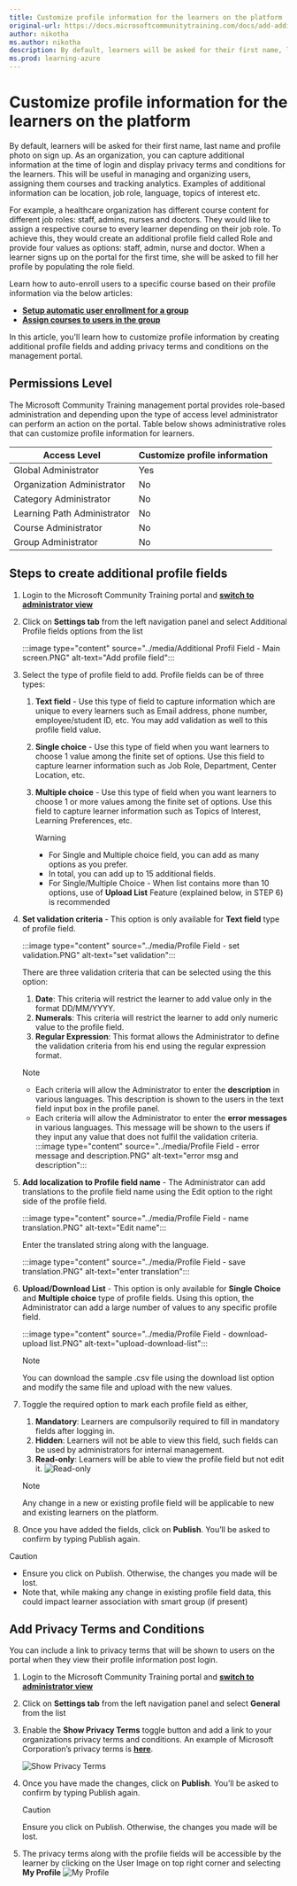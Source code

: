 ```yaml
---
title: Customize profile information for the learners on the platform
original-url: https://docs.microsoftcommunitytraining.com/docs/add-additional-profile-fields-for-user-information
author: nikotha
ms.author: nikotha
description: By default, learners will be asked for their first name, last name and profile photo on sign up. As an organization, you can capture additional information at the time of login and display privacy terms and conditions for the learners.
ms.prod: learning-azure
---
```


# Customize profile information for the learners on the platform

By default, learners will be asked for their first name, last name and profile photo on sign up. As an organization, you can capture additional information at the time of login and display privacy terms and conditions for the learners. This will be useful in managing and organizing users, assigning them courses and tracking analytics. Examples of additional information can be location, job role, language, topics of interest etc.

For example, a healthcare organization has different course content for different job roles: staff, admins, nurses and doctors. They would like to assign a respective course to every learner depending on their job role. To achieve this, they would create an additional profile field called Role and provide four values as options: staff, admin, nurse and doctor. When a learner signs up on the portal for the first time, she will be asked to fill her profile by populating the role field.

Learn how to auto-enroll users to a specific course based on their profile information via the below articles:

* [**Setup automatic user enrollment for a group**](../user-management/organize-users/setup-automatic-user-enrollment-for-a-group-1.md)
* [**Assign courses to users in the group**](../user-management/manage-users/assign-content-to-group-users.md)

In this article, you'll learn how to customize profile information by creating additional profile fields and adding privacy terms and conditions on the management portal.

## Permissions Level

The Microsoft Community Training management portal provides role-based administration and depending upon the type of access level administrator can perform an action on the portal.  Table below shows administrative roles that can customize profile information for learners.

|Access Level| Customize profile information |
|---|---|
|Global Administrator| Yes |
|Organization Administrator |No|
|Category Administrator|No|
|Learning Path Administrator|No|
|Course Administrator|No|
|Group Administrator|No|

## Steps to create additional profile fields

1. Login to the Microsoft Community Training portal and [**switch to administrator view**](../get-started/step-by-step-configuration-guide.md#step-2--switch-to-administrator-view-of-the-portal)

2. Click on **Settings tab** from the left navigation panel and select  Additional Profile fields options from the list

    :::image type="content" source="../media/Additional Profil Field - Main screen.PNG" alt-text="Add profile field":::

3. Select the type of profile field to add. Profile fields can be of three types:
   1. **Text field** - Use this type of field to capture information which are unique to every learners such as Email address, phone number,  employee/student ID, etc. You may add validation as well to this profile field value.
   2. **Single choice** -  Use this type of field when you want learners to choose 1 value among the finite set of options. Use this field to capture learner information such as Job Role, Department, Center Location, etc.
   3. **Multiple choice** - Use this type of field when you want learners to choose 1 or more values among the finite set of options. Use this field to capture learner information such as Topics of Interest, Learning Preferences, etc.

       > [!WARNING]
       >
       > * For Single and Multiple choice field, you can add as many options as you prefer.
       > * In total, you can add up to 15 additional fields.
       > * For Single/Multiple Choice - When list contains more than 10 options, use of **Upload List** Feature (explained below, in STEP 6) is recommended



4. **Set validation criteria** - This option is only available for **Text field** type of profile field.

    :::image type="content" source="../media/Profile Field - set validation.PNG" alt-text="set validation":::

    There are three validation criteria that can be selected using the this option:
    1. **Date**: This criteria will restrict the learner to add value only in the format DD/MM/YYYY.
    2. **Numerals**: This criteria will restrict the learner to add only numeric value to the profile field.
    3. **Regular Expression**: This format allows the Administrator to define the validation criteria from his end using the regular expression format.
    > [!Note]
    >
    > * Each criteria will allow the Administrator to enter the **description** in various languages. This description  is shown to the users in the text field input box in the profile panel.
    > * Each criteria will allow the Administrator to enter the **error messages** in various languages. This message will be shown to the users if they input any value that does not fulfil the validation criteria.
    > :::image type="content" source="../media/Profile Field - error message and description.PNG" alt-text="error msg and description":::

5. **Add localization to Profile field name** - The Administrator can add translations to the profile field name using the Edit option to the right side of the profile field.

    :::image type="content" source="../media/Profile Field - name translation.PNG" alt-text="Edit name":::

    Enter the translated string along with the language.

    :::image type="content" source="../media/Profile Field - save translation.PNG" alt-text="enter translation":::

6. **Upload/Download List** - This option is only available for **Single Choice** and **Multiple choice** type of profile fields. Using this option, the Administrator can add a large number of values to any specific profile field.

    :::image type="content" source="../media/Profile Field - download-upload list.PNG" alt-text="upload-download-list":::

    > [!Note]
    > You can download the sample .csv file using the download list option and modify the same file and upload with the new values.

7. Toggle the required option to mark each profile field as either,
   1. **Mandatory**: Learners are compulsorily required to fill in mandatory fields after logging in.
   2. **Hidden**: Learners will not be able to view this field, such fields can be used by administrators for internal management.
   3. **Read-only**: Learners will be able to view the profile field but not edit it.
   ![Read-only](../media/image%28327%29.png)
   > [!NOTE]
   > Any change in a new or existing profile field will be applicable to new and existing learners on the platform.

8. Once you have added the fields, click on **Publish**. You’ll be asked to confirm by typing Publish again.

> [!CAUTION]
> * Ensure you click on Publish. Otherwise, the changes you made will be lost.
> * Note that, while making any change in existing profile field data, this could impact learner association with smart group (if present)

## Add Privacy Terms and Conditions

You can include a link to privacy terms that will be shown to users on the portal when they view their profile information post login.

1. Login to the Microsoft Community Training portal and [**switch to administrator view**](../get-started/step-by-step-configuration-guide.md#step-2--switch-to-administrator-view-of-the-portal)

2. Click on **Settings tab** from the left navigation panel and select **General** from the list

3. Enable the **Show Privacy Terms** toggle button and add a link to your organizations privacy terms and conditions. An example of Microsoft Corporation’s privacy terms is [**here**](https://privacy.microsoft.com/privacystatement).

      ![Show Privacy Terms](../media/image%28381%29.png)

4. Once you have made the changes, click on **Publish**. You’ll be asked to confirm by typing Publish again.

      > [!CAUTION]
      > Ensure you click on Publish. Otherwise, the changes you made will be lost.

5. The privacy terms along with the profile fields will be accessible by the learner by clicking on the User Image on top right corner and selecting **My Profile**
  ![My Profile](../media/image%28271%29.png)
